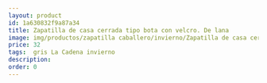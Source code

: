```yaml
---
layout: product
id: 1a630832f9a87a34
title: Zapatilla de casa cerrada tipo bota con velcro. De lana 
image: img/productos/zapatilla caballero/invierno/Zapatilla de casa cerrada tipo bota con velcro. De lana =32= gris La Cadena invierno.webp
price: 32
tags:  gris La Cadena invierno
description: 
order: 0
---
```

